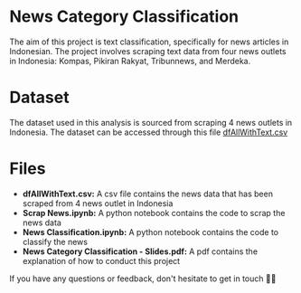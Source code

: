 # News Category Classification
The aim of this project is text classification, specifically for news articles in Indonesian. The project involves scraping text data from four news outlets in Indonesia: Kompas, Pikiran Rakyat, Tribunnews, and Merdeka.

# Dataset
The dataset used in this analysis is sourced from scraping 4 news outlets in Indonesia. The dataset can be accessed through this file [dfAllWithText.csv](https://github.com/pramudyalyza/News-Category-Classification/blob/main/dfAllWithText.csv)

# Files
* **dfAllWithText.csv:** A csv file contains the news data that has been scraped from 4 news outlet in Indonesia
* **Scrap News.ipynb:** A python notebook contains the code to scrap the news data
* **News Classification.ipynb:**  A python notebook contains the code to classify the news
* **News Category Classification - Slides.pdf:** A pdf contains the explanation of how to conduct this project

If you have any questions or feedback, don't hesitate to get in touch 👋🏻
